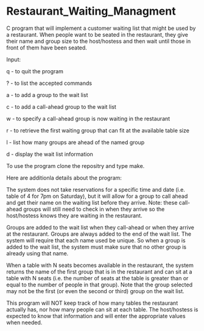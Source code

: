 # Restaurant_Waiting_Managment
C program that will implement a customer waiting list that might be used by a restaurant. When people want to be seated in the restaurant, they give their name and group size to the host/hostess and then wait until those in front of them have been seated.

Input:

q - to quit the program

? - to list the accepted commands

a - to add a group to the wait list

c - to add a call-ahead group to the wait list

w - to specify a call-ahead group is now waiting in the restaurant

r - to retrieve the first waiting group that can fit at the available table size

l - list how many groups are ahead of the named group

d - display the wait list information

To use the program clone the repositry and type make.

Here are additionla details about the program:

The system does not take reservations for a specific time and date (i.e. table of 4 for 7pm on Saturday), but it will allow for a group to call ahead and get their name on the waiting list before they arrive. Note: these call-ahead groups will still need to check in when they arrive so the host/hostess knows they are waiting in the restaurant.

Groups are added to the wait list when they call-ahead or when they arrive at the restaurant. Groups are always added to the end of the wait list. The system will require that each name used be unique. So when a group is added to the wait list, the system must make sure that no other group is already using that name.

When a table with N seats becomes available in the restaurant, the system returns the name of the first group that is in the restaurant and can sit at a table with N seats (i.e. the number of seats at the table is greater than or equal to the number of people in that group). Note that the group selected may not be the first (or even the second or third) group on the wait list.

This program will NOT keep track of how many tables the restaurant actually has, nor how many people can sit at each table. The host/hostess is expected to know that information and will enter the appropriate values when needed.
